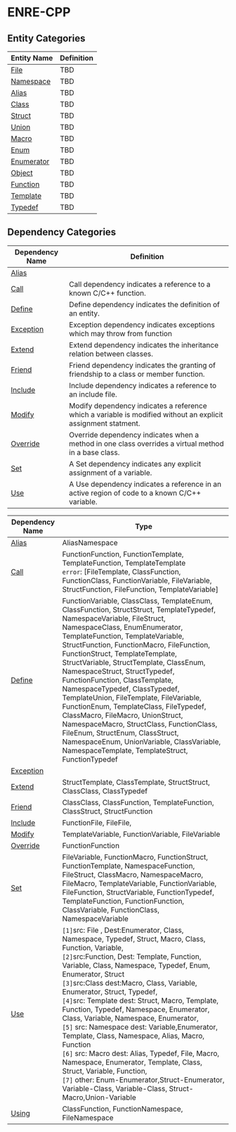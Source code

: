 # ENRE-CPP


## Entity Categories

| Entity Name                        | Definition                                   |
|------------------------------------|----------------------------------------------|
| [File](entity/File.md)             | TBD                                          |
| [Namespace](entity/Namespace.md)   | TBD                                          |
| [Alias](entity/Alias.md)           | TBD                                          |
| [Class](entity/Classes.md)           | TBD                                          |
| [Struct](entity/Classes.md)         | TBD                                          |
| [Union](entity/Classes.md)           | TBD                                          |
| [Macro](entity/Macro.md)           | TBD                                          |
| [Enum](entity/Enum&Enumerator.md)             | TBD                                          |
| [Enumerator](entity/Enum&Enumerator.md) | TBD                                          |
| [Object](entity/Object.md)         | TBD                                          |
| [Function](entity/Function.md)     | TBD                                          |
| [Template](entity/Template.md)     | TBD                                          |
| [Typedef](entity/Typedef.md)       | TBD                                          |

## Dependency Categories


| Dependency Name                        | Definition                                   |
|------------------------------------|----------------------------------------------|
| [Alias](dependency/Alias.md)|                                           |
| [Call](dependency/Call.md) | Call dependency indicates a reference to a known C/C++ function. |
| [Define](dependency/Define.md)    | Define dependency indicates the definition of an entity.|
| [Exception](dependency/Exception.md) | Exception dependency indicates exceptions which may throw from function |
| [Extend](dependency/Extend.md)| Extend dependency indicates the inheritance relation between classes.|
| [Friend](dependency/Friend.md) | Friend dependency indicates the granting of friendship to a class or member function.  |
| [Include](dependency/Include.md)|Include dependency indicates a reference to an include file. |
| [Modify](dependency/Modify.md)   | Modify dependency indicates a reference which a variable is modified without an explicit assignment statment.|
| [Override](dependency/Override.md)  | Override dependency indicates when a method in one class overrides a virtual method in a base class.|
| [Set](dependency/Set.md)  | A Set dependency indicates any explicit assignment of a variable.|
| [Use](dependency/Use.md)  | A Use dependency indicates a reference in an active region of code to a known C/C++ variable.|


| Dependency Name                      | Type                                                                                                                                                                                                                                                                                                                                                                                                                                                                                                                                                                                                                                                                                                                                                                                                                   |
|--------------------------------------|------------------------------------------------------------------------------------------------------------------------------------------------------------------------------------------------------------------------------------------------------------------------------------------------------------------------------------------------------------------------------------------------------------------------------------------------------------------------------------------------------------------------------------------------------------------------------------------------------------------------------------------------------------------------------------------------------------------------------------------------------------------------------------------------------------------------|
| [Alias](dependency/Alias.md)         | AliasNamespace                                                                                                                                                                                                                                                                                                                                                                                                                                                                                                                                                                                                                                                                                                                                                                                                         |
| [Call](dependency/Call.md)           | FunctionFunction, FunctionTemplate, TemplateFunction, TemplateTemplate <br/>```error```: [FileTemplate, ClassFunction, FunctionClass,  FunctionVariable, FileVariable, StructFunction, FileFunction, TemplateVariable]                                                                                                                                                                                                                                                                                                                                                                                                                                                                                                                                                                                                 |
| [Define](dependency/Define.md)       | FunctionVariable, ClassClass, TemplateEnum, ClassFunction, StructStruct, TemplateTypedef, NamespaceVariable, FileStruct, NamespaceClass, EnumEnumerator, TemplateFunction, TemplateVariable, StructFunction, FunctionMacro, FileFunction, FunctionStruct, TemplateTemplate, StructVariable, StructTemplate, ClassEnum, NamespaceStruct, StructTypedef, FunctionFunction, ClassTemplate, NamespaceTypedef, ClassTypedef, TemplateUnion, FileTemplate, FileVariable, FunctionEnum, TemplateClass, FileTypedef, ClassMacro, FileMacro, UnionStruct, NamespaceMacro, StructClass, FunctionClass, FileEnum, StructEnum, ClassStruct, NamespaceEnum, UnionVariable, ClassVariable, NamespaceTemplate, TemplateStruct, FunctionTypedef                                                                                        |
| [Exception](dependency/Exception.md) |                                                                                                                                                                                                                                                                                                                                                                                                                                                                                                                                                                                                                                                                                                                                                                                                                        |
| [Extend](dependency/Extend.md)       | StructTemplate, ClassTemplate, StructStruct,  ClassClass,  ClassTypedef                                                                                                                                                                                                                                                                                                                                                                                                                                                                                                                                                                                                                                                                                                                                                |
| [Friend](dependency/Friend.md)       | ClassClass, ClassFunction,   TemplateFunction, ClassStruct, StructFunction                                                                                                                                                                                                                                                                                                                                                                                                                                                                                                                                                                                                                                                                                                                                             |
| [Include](dependency/Include.md)     | FunctionFile, FileFile,                                                                                                                                                                                                                                                                                                                                                                                                                                                                                                                                                                                                                                                                                                                                                                                                |
| [Modify](dependency/Modify.md)       | TemplateVariable, FunctionVariable,  FileVariable                                                                                                                                                                                                                                                                                                                                                                                                                                                                                                                                                                                                                                                                                                                                                                      |
| [Override](dependency/Override.md)   | FunctionFunction                                                                                                                                                                                                                                                                                                                                                                                                                                                                                                                                                                                                                                                                                                                                                                                                       |
| [Set](dependency/Set.md)             | FileVariable, FunctionMacro, FunctionStruct, FunctionTemplate, NamespaceFunction, FileStruct, ClassMacro, NamespaceMacro, FileMacro, TemplateVariable, FunctionVariable, FileFunction, StructVariable, FunctionTypedef, TemplateFunction, FunctionFunction, ClassVariable, FunctionClass, NamespaceVariable                                                                                                                                                                                                                                                                                                                                                                                                                                                                                                            |
| [Use](dependency/Use.md)             | ``[1]``src: File , Dest:Enumerator, Class, Namespace, Typedef, Struct, Macro, Class, Function, Variable, <br/> ``[2]``src:Function, Dest: Template, Function, Variable, Class, Namespace, Typedef, Enum, Enumerator, Struct <br/> ``[3]``src:Class dest:Macro, Class, Variable, Enumerator, Struct, Typedef,<br/>``[4]``src: Template dest: Struct, Macro, Template, Function, Typedef, Namespace, Enumerator, Class, Variable, Namespace, Enumerator, <br/> ``[5]`` src: Namespace dest: Variable,Enumerator, Template, Class, Namespace,  Alias, Macro, Function<br/> ``[6]`` src: Macro dest: Alias,  Typedef, File, Macro, Namespace, Enumerator, Template, Class, Struct, Variable, Function, <br/>``[7]`` other: Enum-Enumerator,Struct-Enumerator,  Variable-Class, Variable-Class, Struct-Macro,Union-Variable |
| [Using]()                            | ClassFunction, FunctionNamespace, FileNamespace                                                                                                                                                                                                                                                                                                                                                                                                                                                                                                                                                                                                                                                                                                                                                                        |

